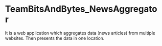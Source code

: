 # TeamBitsAndBytes_NewsAggregator
It is a web application which aggregates data (news articles) from multiple websites. Then presents the data in one location.
